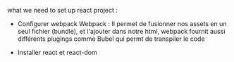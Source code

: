 what we need to set up react project :

- Configurer webpack Webpack : Il permet de fusionner nos assets en un seul fichier (bundle), et l'ajouter dans notre html, webpack fournit aussi différents plugings comme Bubel qui permt de transpiler le code

- Installer react et react-dom
